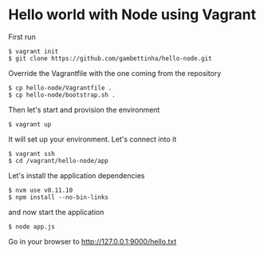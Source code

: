 Hello world with Node using Vagrant
===================================

First run 

    $ vagrant init
    $ git clone https://github.com/gambettinha/hello-node.git
    
Override the Vagrantfile with the one coming from the repository

    $ cp hello-node/Vagrantfile .
    $ cp hello-node/bootstrap.sh .
    
Then let's start and provision the environment

    $ vagrant up
    
It will set up your environment. Let's connect into it

    $ vagrant ssh
    $ cd /vagrant/hello-node/app
    
Let's install the application dependencies

    $ nvm use v0.11.10
    $ npm install --no-bin-links

and now start the application

    $ node app.js
    
Go in your browser to http://127.0.0.1:9000/hello.txt
